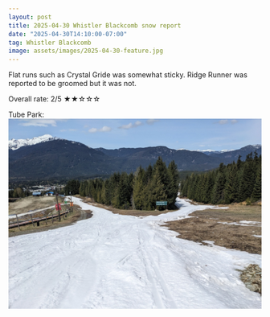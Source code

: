 ```yaml
---
layout: post
title: 2025-04-30 Whistler Blackcomb snow report
date: "2025-04-30T14:10:00-07:00"
tag: Whistler Blackcomb
image: assets/images/2025-04-30-feature.jpg
---
```


Flat runs such as Crystal Gride was somewhat sticky. Ridge Runner was reported to be groomed but it was not.

Overall rate: 2/5 ★★☆☆☆

Tube Park:
![](/assets/images/2025-04-30-tube-park.jpg)
